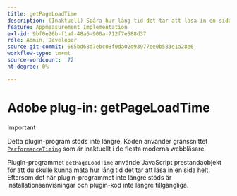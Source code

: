 ```yaml
---
title: getPageLoadTime
description: (Inaktuell) Spåra hur lång tid det tar att läsa in en sida.
feature: Appmeasurement Implementation
exl-id: 9bf0e26b-f1af-48a6-900a-712f7e588d37
role: Admin, Developer
source-git-commit: 665bd68d7ebc08f0da02d93977ee0b583e1a28e6
workflow-type: tm+mt
source-wordcount: '72'
ht-degree: 0%

---
```


# Adobe plug-in: getPageLoadTime

>[!IMPORTANT]
>
>Detta plugin-program stöds inte längre. Koden använder gränssnittet [`PerformanceTiming`](https://developer.mozilla.org/en-US/docs/Web/API/PerformanceTiming) som är inaktuellt i de flesta moderna webbläsare.

Plugin-programmet `getPageLoadTime` använde JavaScript prestandaobjekt för att du skulle kunna mäta hur lång tid det tar att läsa in en sida helt. Eftersom det här plugin-programmet inte längre stöds är installationsanvisningar och plugin-kod inte längre tillgängliga.
